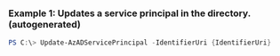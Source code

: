 ### Example 1: Updates a service principal in the directory. (autogenerated)
```powershell
PS C:\> Update-AzADServicePrincipal -IdentifierUri {IdentifierUri}
```


